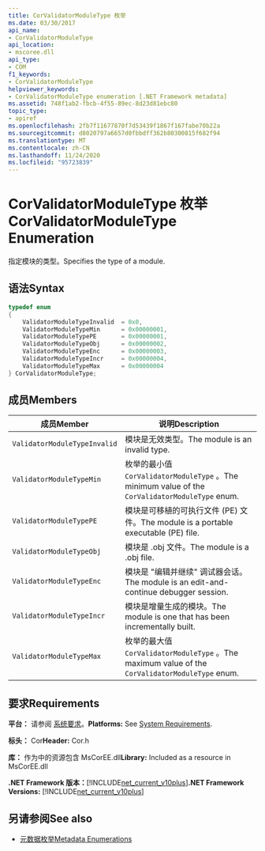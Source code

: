 ```yaml
---
title: CorValidatorModuleType 枚举
ms.date: 03/30/2017
api_name:
- CorValidatorModuleType
api_location:
- mscoree.dll
api_type:
- COM
f1_keywords:
- CorValidatorModuleType
helpviewer_keywords:
- CorValidatorModuleType enumeration [.NET Framework metadata]
ms.assetid: 748f1ab2-fbcb-4f55-89ec-8d23d81ebc80
topic_type:
- apiref
ms.openlocfilehash: 2fb7f11677870f7d53439f1867f167fabe70b22a
ms.sourcegitcommit: d8020797a6657d0fbbdff362b80300815f682f94
ms.translationtype: MT
ms.contentlocale: zh-CN
ms.lasthandoff: 11/24/2020
ms.locfileid: "95723839"
---
```

# <a name="corvalidatormoduletype-enumeration"></a><span data-ttu-id="3122a-102">CorValidatorModuleType 枚举</span><span class="sxs-lookup"><span data-stu-id="3122a-102">CorValidatorModuleType Enumeration</span></span>

<span data-ttu-id="3122a-103">指定模块的类型。</span><span class="sxs-lookup"><span data-stu-id="3122a-103">Specifies the type of a module.</span></span>  
  
## <a name="syntax"></a><span data-ttu-id="3122a-104">语法</span><span class="sxs-lookup"><span data-stu-id="3122a-104">Syntax</span></span>  
  
```cpp  
typedef enum  
{  
    ValidatorModuleTypeInvalid  = 0x0,  
    ValidatorModuleTypeMin      = 0x00000001,  
    ValidatorModuleTypePE       = 0x00000001,  
    ValidatorModuleTypeObj      = 0x00000002,  
    ValidatorModuleTypeEnc      = 0x00000003,  
    ValidatorModuleTypeIncr     = 0x00000004,  
    ValidatorModuleTypeMax      = 0x00000004  
} CorValidatorModuleType;  
```  
  
## <a name="members"></a><span data-ttu-id="3122a-105">成员</span><span class="sxs-lookup"><span data-stu-id="3122a-105">Members</span></span>  
  
|<span data-ttu-id="3122a-106">成员</span><span class="sxs-lookup"><span data-stu-id="3122a-106">Member</span></span>|<span data-ttu-id="3122a-107">说明</span><span class="sxs-lookup"><span data-stu-id="3122a-107">Description</span></span>|  
|------------|-----------------|  
|`ValidatorModuleTypeInvalid`|<span data-ttu-id="3122a-108">模块是无效类型。</span><span class="sxs-lookup"><span data-stu-id="3122a-108">The module is an invalid type.</span></span>|  
|`ValidatorModuleTypeMin`|<span data-ttu-id="3122a-109">枚举的最小值 `CorValidatorModuleType` 。</span><span class="sxs-lookup"><span data-stu-id="3122a-109">The minimum value of the `CorValidatorModuleType` enum.</span></span>|  
|`ValidatorModuleTypePE`|<span data-ttu-id="3122a-110">模块是可移植的可执行文件 (PE) 文件。</span><span class="sxs-lookup"><span data-stu-id="3122a-110">The module is a portable executable (PE) file.</span></span>|  
|`ValidatorModuleTypeObj`|<span data-ttu-id="3122a-111">模块是 .obj 文件。</span><span class="sxs-lookup"><span data-stu-id="3122a-111">The module is a .obj file.</span></span>|  
|`ValidatorModuleTypeEnc`|<span data-ttu-id="3122a-112">模块是 "编辑并继续" 调试器会话。</span><span class="sxs-lookup"><span data-stu-id="3122a-112">The module is an edit-and-continue debugger session.</span></span>|  
|`ValidatorModuleTypeIncr`|<span data-ttu-id="3122a-113">模块是增量生成的模块。</span><span class="sxs-lookup"><span data-stu-id="3122a-113">The module is one that has been incrementally built.</span></span>|  
|`ValidatorModuleTypeMax`|<span data-ttu-id="3122a-114">枚举的最大值 `CorValidatorModuleType` 。</span><span class="sxs-lookup"><span data-stu-id="3122a-114">The maximum value of the `CorValidatorModuleType` enum.</span></span>|  
  
## <a name="requirements"></a><span data-ttu-id="3122a-115">要求</span><span class="sxs-lookup"><span data-stu-id="3122a-115">Requirements</span></span>  

 <span data-ttu-id="3122a-116">**平台：** 请参阅 [系统要求](../../get-started/system-requirements.md)。</span><span class="sxs-lookup"><span data-stu-id="3122a-116">**Platforms:** See [System Requirements](../../get-started/system-requirements.md).</span></span>  
  
 <span data-ttu-id="3122a-117">**标头：** Cor</span><span class="sxs-lookup"><span data-stu-id="3122a-117">**Header:** Cor.h</span></span>  
  
 <span data-ttu-id="3122a-118">**库：** 作为中的资源包含 MsCorEE.dll</span><span class="sxs-lookup"><span data-stu-id="3122a-118">**Library:** Included as a resource in MsCorEE.dll</span></span>  
  
 <span data-ttu-id="3122a-119">**.NET Framework 版本：**[!INCLUDE[net_current_v10plus](../../../../includes/net-current-v10plus-md.md)]</span><span class="sxs-lookup"><span data-stu-id="3122a-119">**.NET Framework Versions:** [!INCLUDE[net_current_v10plus](../../../../includes/net-current-v10plus-md.md)]</span></span>  
  
## <a name="see-also"></a><span data-ttu-id="3122a-120">另请参阅</span><span class="sxs-lookup"><span data-stu-id="3122a-120">See also</span></span>

- [<span data-ttu-id="3122a-121">元数据枚举</span><span class="sxs-lookup"><span data-stu-id="3122a-121">Metadata Enumerations</span></span>](metadata-enumerations.md)
